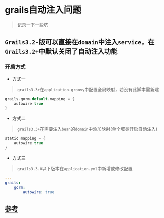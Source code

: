 # grails自动注入问题


> 记录一下一些坑

##  `Grails3.2-`版可以直接在`domain`中注入`service`，在`Grails3.2+`中默认关闭了自动注入功能

### 开启方式

* 方式一 

> `grails3.3+`在`application.groovy`中配置全局映射，若没有此脚本需新建

```groovy
grails.gorm.default.mapping = {
    autowire true
}
```

* 方式二

> `grails3.3+`在需要注入`bean`的`domain`中添加映射(单个域类开启自动注入)

```groovy
static mapping = {
    autowire true
}
```

* 方式三

> `grails3.3.0`以下版本在`application.yml`中新增或修改配置

```yaml
---
grails:
    gorm:
        autowire: true
```

## [参考](http://gorm.grails.org/latest/hibernate/manual/index.html#_domain_autowiring_disabled_by_default)
